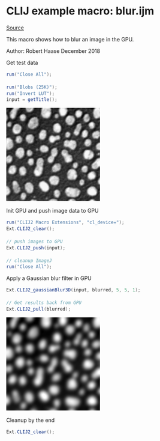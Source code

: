 

# CLIJ example macro: blur.ijm

[Source](https://github.com/clij/clij2-docs/tree/master/src/main/macro/blur.ijm)

This macro shows how to blur an image in the GPU.

Author: Robert Haase
December 2018

Get test data

```java
run("Close All");

run("Blobs (25K)");
run("Invert LUT");
input = getTitle();

```
<a href="image_1587651220246.png"><img src="image_1587651220246.png" width="250" alt="blobs.gif"/></a>

Init GPU
 and push image data to GPU

```java
run("CLIJ2 Macro Extensions", "cl_device=");
Ext.CLIJ2_clear();

// push images to GPU
Ext.CLIJ2_push(input);

// cleanup ImageJ
run("Close All");

```

Apply a Gaussian blur filter in GPU

```java
Ext.CLIJ2_gaussianBlur3D(input, blurred, 5, 5, 1);

// Get results back from GPU
Ext.CLIJ2_pull(blurred);

```
<a href="image_1587651221795.png"><img src="image_1587651221795.png" width="250" alt="CLIJ2_gaussianBlur3D_result125"/></a>

Cleanup by the end

```java
Ext.CLIJ2_clear();
```



```
```
